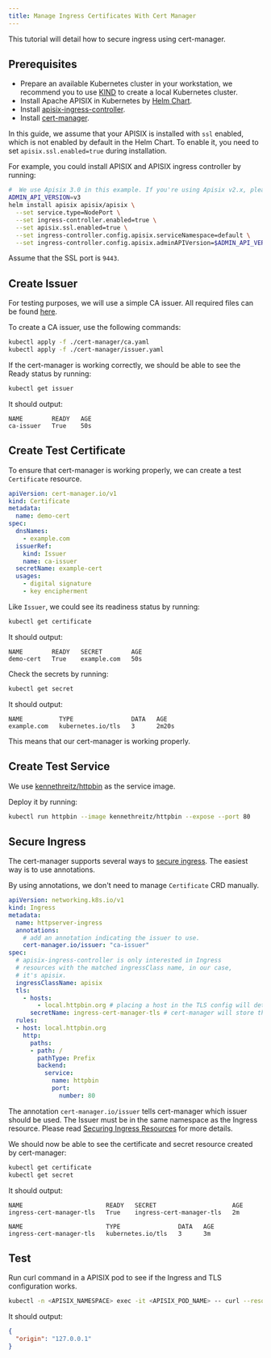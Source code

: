 ```yaml
---
title: Manage Ingress Certificates With Cert Manager
---
```


<!--
#
# Licensed to the Apache Software Foundation (ASF) under one or more
# contributor license agreements.  See the NOTICE file distributed with
# this work for additional information regarding copyright ownership.
# The ASF licenses this file to You under the Apache License, Version 2.0
# (the "License"); you may not use this file except in compliance with
# the License.  You may obtain a copy of the License at
#
#     http://www.apache.org/licenses/LICENSE-2.0
#
# Unless required by applicable law or agreed to in writing, software
# distributed under the License is distributed on an "AS IS" BASIS,
# WITHOUT WARRANTIES OR CONDITIONS OF ANY KIND, either express or implied.
# See the License for the specific language governing permissions and
# limitations under the License.
#
-->

This tutorial will detail how to secure ingress using cert-manager.

## Prerequisites

* Prepare an available Kubernetes cluster in your workstation, we recommend you to use [KIND](https://kind.sigs.k8s.io/docs/user/quick-start/) to create a local Kubernetes cluster.
* Install Apache APISIX in Kubernetes by [Helm Chart](https://github.com/apache/apisix-helm-chart).
* Install [apisix-ingress-controller](https://github.com/apache/apisix-ingress-controller/blob/master/install.md).
* Install [cert-manager](https://cert-manager.io/docs/installation/#default-static-install).

In this guide, we assume that your APISIX is installed with `ssl` enabled, which is not enabled by default in the Helm Chart. To enable it, you need to set `apisix.ssl.enabled=true` during installation.

For example, you could install APISIX and APISIX ingress controller by running:

```bash
#  We use Apisix 3.0 in this example. If you're using Apisix v2.x, please set to v2
ADMIN_API_VERSION=v3
helm install apisix apisix/apisix \
  --set service.type=NodePort \
  --set ingress-controller.enabled=true \
  --set apisix.ssl.enabled=true \
  --set ingress-controller.config.apisix.serviceNamespace=default \
  --set ingress-controller.config.apisix.adminAPIVersion=$ADMIN_API_VERSION
```

Assume that the SSL port is `9443`.

## Create Issuer

For testing purposes, we will use a simple CA issuer. All required files can be found [here](https://github.com/apache/apisix-ingress-controller/tree/master/docs/en/latest/tutorials/cert-manager).

To create a CA issuer, use the following commands:

```bash
kubectl apply -f ./cert-manager/ca.yaml
kubectl apply -f ./cert-manager/issuer.yaml
```

If the cert-manager is working correctly, we should be able to see the Ready status by running:

```bash
kubectl get issuer
```

It should output:

```text
NAME        READY   AGE
ca-issuer   True    50s
```

## Create Test Certificate

To ensure that cert-manager is working properly, we can create a test `Certificate` resource.

```yaml
apiVersion: cert-manager.io/v1
kind: Certificate
metadata:
  name: demo-cert
spec:
  dnsNames:
    - example.com
  issuerRef:
    kind: Issuer
    name: ca-issuer
  secretName: example-cert
  usages:
    - digital signature
    - key encipherment
```

Like `Issuer`, we could see its readiness status by running:

```bash
kubectl get certificate
```

It should output:

```text
NAME        READY   SECRET        AGE
demo-cert   True    example.com   50s
```

Check the secrets by running:

```bash
kubectl get secret
```

It should output:

```text
NAME          TYPE                DATA   AGE
example.com   kubernetes.io/tls   3      2m20s
```

This means that our cert-manager is working properly.

## Create Test Service

We use [kennethreitz/httpbin](https://hub.docker.com/r/kennethreitz/httpbin/) as the service image.

Deploy it by running:

```bash
kubectl run httpbin --image kennethreitz/httpbin --expose --port 80
```

## Secure Ingress

The cert-manager supports several ways to [secure ingress](https://cert-manager.io/docs/usage/ingress/). The easiest way is to use annotations.

By using annotations, we don't need to manage `Certificate` CRD manually.

```yaml
apiVersion: networking.k8s.io/v1
kind: Ingress
metadata:
  name: httpserver-ingress
  annotations:
    # add an annotation indicating the issuer to use.
    cert-manager.io/issuer: "ca-issuer"
spec:
  # apisix-ingress-controller is only interested in Ingress
  # resources with the matched ingressClass name, in our case,
  # it's apisix.
  ingressClassName: apisix
  tls:
    - hosts:
        - local.httpbin.org # placing a host in the TLS config will determine what ends up in the cert's subjectAltNames
      secretName: ingress-cert-manager-tls # cert-manager will store the created certificate in this secret.
  rules:
  - host: local.httpbin.org
    http:
      paths:
      - path: /
        pathType: Prefix
        backend:
          service:
            name: httpbin
            port:
              number: 80
```

The annotation `cert-manager.io/issuer` tells cert-manager which issuer should be used. The Issuer must be in the same namespace as the Ingress resource. Please read [Securing Ingress Resources](https://cert-manager.io/docs/usage/ingress/) for more details.

We should now be able to see the certificate and secret resource created by cert-manager:

```bash
kubectl get certificate
kubectl get secret
```

It should output:

```text
NAME                       READY   SECRET                     AGE
ingress-cert-manager-tls   True    ingress-cert-manager-tls   2m

NAME                       TYPE                DATA   AGE
ingress-cert-manager-tls   kubernetes.io/tls   3      3m
```

## Test

Run curl command in a APISIX pod to see if the Ingress and TLS configuration works.

```bash
kubectl -n <APISIX_NAMESPACE> exec -it <APISIX_POD_NAME> -- curl --resolve 'local.httpbin.org:9443:127.0.0.1' "https://local.httpbin.org:9443/ip" -k
```

It should output:

```json
{
  "origin": "127.0.0.1"
}
```
